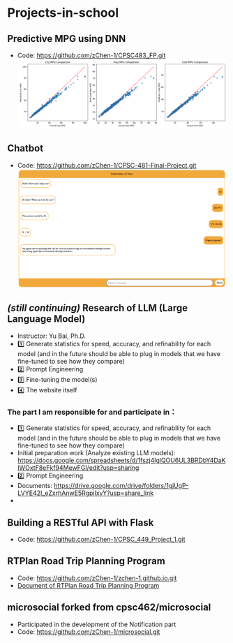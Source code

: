 # Projects-in-school

## Predictive MPG using DNN
* Code: https://github.com/zChen-1/CPSC483_FP.git
![alt text](/image/MPG.png)

## Chatbot
* Code: https://github.com/zChen-1/CPSC-481-Final-Project.git
![alt text](/image/Chatbot.png)

## *(still continuing)* Research of LLM (Large Language Model)
* Instructor: Yu Bai, Ph.D.
* :one:  Generate statistics for speed, accuracy, and refinability for each model (and in the future should be able to plug in models that we have fine-tuned to see how they compare)
* :two:  Prompt Engineering
* :three:  Fine-tuning the model(s)
* :four:  The website itself 

### The part I am responsible for and participate in：
* :one:  Generate statistics for speed, accuracy, and refinability for each model (and in the future should be able to plug in models that we have fine-tuned to see how they compare)
* Initial preparation work (Analyze existing LLM models): https://docs.google.com/spreadsheets/d/1fszj4lglQOU6UL3BRDbY4DaKlWOxtF8eFkf94MewFGI/edit?usp=sharing
* :two:  Prompt Engineering
* Documents: https://drive.google.com/drive/folders/1gjUgP-LVYE42I_eZxrhAnwE5RgpiIxyY?usp=share_link
* 

## Building a RESTful API with Flask
* Code: https://github.com/zChen-1/CPSC_449_Project_1.git

## RTPlan Road Trip Planning Program
* Code: https://github.com/zChen-1/zchen-1.github.io.git
* [Document of RTPlan Road Trip Planning Program](https://github.com/zChen-1/Projects-in-school/blob/259c28429d0940db6891b1e0fba0fb8f724a8dd5/image/CPSC_491.pdf)


## microsocial forked from cpsc462/microsocial
* Participated in the development of the Notification part
* Code: https://github.com/zChen-1/microsocial.git
